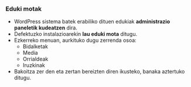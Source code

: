 ### Eduki motak

- WordPress sistema batek erabiliko dituen edukiak **administrazio paneletik kudeatzen** dira.
- Defektuzko instalazioarekin **lau eduki mota** ditugu.
- Ezkerreko menuan, aurkituko dugu zerrenda osoa:
    - Bidalketak
    - Media
    - Orrialdeak
    - Iruzkinak
- Bakoitza zer den eta zertan bereizten diren ikusteko, banaka aztertuko ditugu.